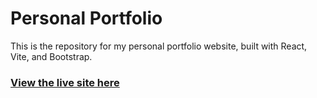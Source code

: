 # Personal Portfolio

This is the repository for my personal portfolio website, built with React, Vite, and Bootstrap.

### [View the live site here](https://guptadevagya.github.io/)
